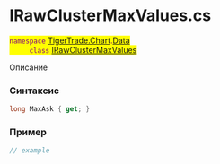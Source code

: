 
# IRawClusterMaxValues.cs
<mark style="color:purple;">`namespace` [TigerTrade.Chart](../../../../TigerTrade.Chart.md).[Data](../../../../TigerTrade.Chart/Data.md)  
&nbsp;&nbsp;&nbsp;&nbsp;&nbsp;&nbsp;&nbsp;&nbsp;&nbsp;`class` [IRawClusterMaxValues](../../IRawClusterMaxValues.cs.md)

Описание

### Синтаксис
```csharp
long MaxAsk { get; }
```
### Пример  
```csharp
// example
```
